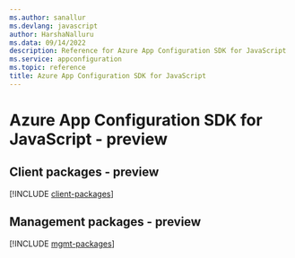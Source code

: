 ```yaml
---
ms.author: sanallur
ms.devlang: javascript
author: HarshaNalluru
ms.data: 09/14/2022
description: Reference for Azure App Configuration SDK for JavaScript
ms.service: appconfiguration
ms.topic: reference
title: Azure App Configuration SDK for JavaScript
---
```

# Azure App Configuration SDK for JavaScript - preview

## Client packages - preview
[!INCLUDE [client-packages](app-configuration-client-index.md)]
## Management packages - preview
[!INCLUDE [mgmt-packages](app-configuration-mgmt-index.md)]